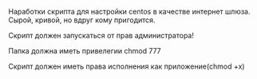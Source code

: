 Наработки скрипта для настройки centos в качестве интернет шлюза. Сырой, кривой, но вдруг кому пригодится.

Скрипт должен запускаться от прав администратора!

Папка должна иметь привелегии chmod 777

Скрипт должен иметь права исполнения как приложение(chmod +x)
